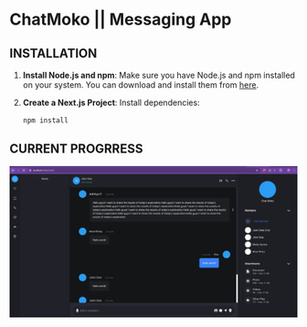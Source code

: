 # ChatMoko || Messaging App

## INSTALLATION

1. **Install Node.js and npm**: Make sure you have Node.js and npm installed on your system. You can download and install them from [here](https://nodejs.org/).

2. **Create a Next.js Project**: Install dependencies:

   ```bash
   npm install
   ```

## CURRENT PROGRRESS

![Example Image](example_image.png)
